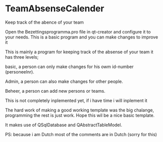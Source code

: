 # TeamAbsenseCalender
Keep track of the abence of your team

Open the Bezettingsprogramma.pro file in qt-creator and configure it to your needs.
This is a basic program and you can make changes to improve it

This is mainly a program for keeping track of the absense of your team 
it has three levels;

basic, a person can only make changes for his owm id-number (personeelnr).

Admin, a person can also make changes for other people.

Beheer, a person can add new persons or teams.

This is not completely inplemented yet, if i have time i will inplement it

The hard work of making a good working template was the big chalange, programming the rest is just work.
Hope this wil be a nice basic template.

It makes use of QSqlDatabase and QAbstractTableModel.

PS: because i am Dutch most of the comments are in Dutch (sorry for this)

